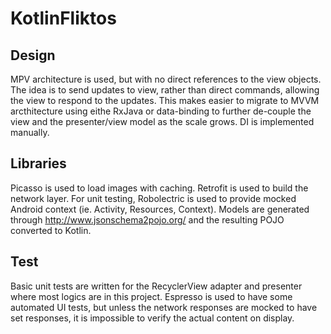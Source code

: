 # KotlinFliktos

## Design
MPV architecture is used, but with no direct references to the view objects. The idea is to send updates to view, rather than direct commands, allowing the view to respond to the updates. This makes easier to migrate to MVVM arcthitecture using eithe RxJava or data-binding to further de-couple the view and the presenter/view model as the scale grows. DI is implemented manually.

## Libraries
Picasso is used to load images with caching.
Retrofit is used to build the network layer.
For unit testing, Robolectric is used to provide mocked Android context (ie. Activity, Resources, Context).
Models are generated through http://www.jsonschema2pojo.org/ and the resulting POJO converted to Kotlin.

## Test
Basic unit tests are written for the RecyclerView adapter and presenter where most logics are in this project.
Espresso is used to have some automated UI tests, but unless the network responses are mocked to have set responses, it is impossible to verify the actual content on display.

